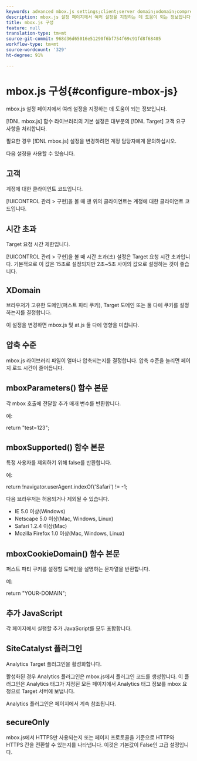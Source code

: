 ```yaml
---
keywords: advanced mbox.js settings;client;server domain;xdomain;compression level;client session id support;secureOnly;client pc id support;pass page;referring url;traffic level;traffic duration;mboxParameters() function body;mboxSupported() function body;mboxCookieDomain() function body;Extra JavaScript;SiteCatalyst plug-in;Get mbox.js as self-extracting JavaScript;flicker;body hiding;hide body
description: mbox.js 설정 페이지에서 여러 설정을 지정하는 데 도움이 되는 정보입니다.
title: mbox.js 구성
feature: null
translation-type: tm+mt
source-git-commit: 968d36d65016e51290f6bf754f69c91fd8f68405
workflow-type: tm+mt
source-wordcount: '329'
ht-degree: 91%

---
```



# mbox.js 구성{#configure-mbox-js}

mbox.js 설정 페이지에서 여러 설정을 지정하는 데 도움이 되는 정보입니다.

[!DNL mbox.js] 함수 라이브러리의 기본 설정은 대부분의 [!DNL Target] 고객 요구 사항을 처리합니다.

필요한 경우 [!DNL mbox.js] 설정을 변경하려면 계정 담당자에게 문의하십시오.

다음 설정을 사용할 수 있습니다.

## 고객

계정에 대한 클라이언트 코드입니다.

[!UICONTROL 관리 > 구현]을 볼 때 맨 위의 클라이언트는 계정에 대한 클라이언트 코드입니다.

## 시간 초과

Target 요청 시간 제한입니다.

[!UICONTROL 관리 > 구현]을 볼 때 시간 초과(초) 설정은 Target 요청 시간 초과입니다. 기본적으로 이 값은 15초로 설정되지만 2초~5초 사이의 값으로 설정하는 것이 좋습니다.

## XDomain

브라우저가 고유한 도메인(퍼스트 파티 쿠키), Target 도메인 또는 둘 다에 쿠키를 설정하는지를 결정합니다.

이 설정을 변경하면 mbox.js 및 at.js 둘 다에 영향을 미칩니다.

## 압축 수준

mbox.js 라이브러리 파일이 얼마나 압축되는지를 결정합니다. 압축 수준을 늘리면 페이지 로드 시간이 줄어듭니다.

## mboxParameters() 함수 본문

각 mbox 호출에 전달할 추가 매개 변수를 반환합니다.

예:

return &quot;test=123&quot;;

## mboxSupported() 함수 본문

특정 사용자를 제외하기 위해 false를 반환합니다.

예:

return !navigator.userAgent.indexOf(&#39;Safari&#39;) != -1;

다음 브라우저는 허용되거나 제외될 수 있습니다.

* IE 5.0 이상(Windows)
* Netscape 5.0 이상(Mac, Windows, Linux)
* Safari 1.2.4 이상(Mac)
* Mozilla Firefox 1.0 이상(Mac, Windows, Linux)

## mboxCookieDomain() 함수 본문

퍼스트 파티 쿠키를 설정할 도메인을 설명하는 문자열을 반환합니다.

예:

return &quot;YOUR-DOMAIN&quot;;

## 추가 JavaScript

각 페이지에서 실행할 추가 JavaScript를 모두 포함합니다.

## SiteCatalyst 플러그인

Analytics Target 플러그인을 활성화합니다.

활성화된 경우 Analytics 플러그인은 mbox.js에서 플러그인 코드를 생성합니다. 이 플러그인은 Analytics 태그가 지정된 모든 페이지에서 Analytics 태그 정보를 mbox 요청으로 Target 서버에 보냅니다.

Analytics 플러그인은 페이지에서 계속 참조됩니다.

## secureOnly

mbox.js에서 HTTPS만 사용되는지 또는 페이지 프로토콜을 기준으로 HTTP와 HTTPS 간을 전환할 수 있는지를 나타냅니다. 이것은 기본값이 False인 고급 설정입니다.